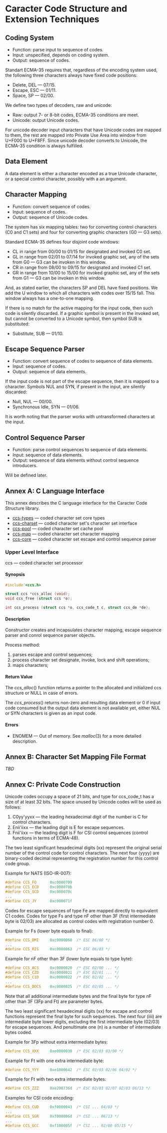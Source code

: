 # Caracter Code Structure and Extension Techniques

## Coding System

*  Function: parse input to sequence of codes.
*  Input: unspecified, depends on coding system.
*  Output: sequence of codes.

Standart ECMA-35 requires that, regardless of the encoding system used,
the following three characters always have fixed code positions:

*  Delete, DEL — 07/15.
*  Escape, ESC — 01/11.
*  Space,  SP  — 02/00.

We define two types of decoders, raw and unicode:

*  Raw: output 7- or 8-bit codes, ECMA-35 conditions are meet.
*  Unicode: output Unicode codes.

For unicode decoder input characters that have Unicode codes are mapped
to them, the rest are mapped into Private Use Area into window from U+F000
to U+F8FF. Since unicode decoder converts to Unicode, the ECMA-35 condition
is always fulfilled.

## Data Element

A data element is either a character encoded as a true Unicode character,
or a special control character, possibly with a an argument.

## Character Mapping

*  Function: convert sequence of codes.
*  Input: sequence of codes.
*  Output: sequence of Unicode codes.

The system has six mapping tables: two for converting control characters
(C0 and C1 sets) and four for converting graphic characters (G0 — G3 sets).

Standard ECMA-35 defines four disjoint code windows:

*  CL in range from 00/00 to 01/15 for designated and invoked C0 set.
*  GL in range from 02/01 to 07/14 for invoked graphic set, any of the sets
   from G0 — G3 can be invoken in this window.
*  CR in range from 08/00 to 09/15 for designated and invoked C1 set.
*  GR in range from 10/00 to 15/00 for invoked graphic set, any of the sets
   from G1 — G3 can be invoken in this window.

And, as stated earlier, the characters SP and DEL have fixed positions.
We add the U window to which all characters with codes over 15/15 fall.
This window always has a one-to-one mapping.

If there is no match for the active mapping for the input code, then such
code is silently discarded. If a graphic symbol is present in the invoked
set, but cannot be converted to a Unicode symbol, then symbol SUB is
substituted:

*  Substitute, SUB — 01/10.

## Escape Sequence Parser

*  Function: convert sequence of codes to sequence of data elements.
*  Input: sequence of codes.
*  Output: sequence of data elements.

If the input code is not part of the escape sequence, then it is mapped
to a character. Symbols NUL and SYN, if present in the input, are silently
discarded:

*  Null, NUL — 00/00.
*  Synchronous Idle, SYN — 01/06.

It is worth noting that the parser works with untransformed characters at
the input.

## Control Sequence Parser

*  Function: parse control sequences to sequence of data elements.
*  Input: sequence of data elements.
*  Output: sequence of data elements without control sequence introducers.

Will be defined later.

## Annex A: C Language Interface

This annex describes the C language interface for the Caracter Code
Structure library.

*  [ccs-types][] — coded character set core types
*  [ccs-charset][] — coded character set's character set interface
*  [ccs-pool][] — coded character set cache pool
*  [ccs-map][] — coded character set character mapping
*  [ccs-core][] — coded character set escape and control sequence parser

[ccs-types]:	doc/ccs-types.md
[ccs-charset]:	doc/ccs-charset.md
[ccs-pool]:	doc/ccs-pool.md
[ccs-map]:	doc/ccs-map.md
[ccs-core]:	doc/ccs-core.md

### Upper Level Interface

ccs — coded character set processor

#### Synopsis

```c
#include <ccs.h>

struct ccs *ccs_alloc (void);
void ccs_free (struct ccs *o);

int ccs_process (struct ccs *o, ccs_code_t c, struct ccs_de *de);
```

#### Description

Constructor creates and incapsulates character mapping, escape sequence
parser and conrol sequence parser objects.

Process method:

1. parses escape and control sequences;
2. process character set designate, invoke, lock and shift operations;
3. maps characters;

#### Return Value

The *ccs\_alloc*() function returns a pointer to the allocated and
initialized ccs structure or NULL in case of errors.

The *ccs\_process*() returns non-zero and resulting data element or 0
if input code consumed but the output data element is not available yet,
either NUL or SYN characters is given as an input code.

#### Errors

*  ENOMEM — Out of memory. See *malloc*(3) for a more detailed description.

## Annex B: Character Set Mapping File Format

*TBD*

## Annex C: Private Code Construction

Unicode codes occupy a space of 21 bits, and type for ccs\_code\_t has
a size of at least 32 bits. The space unused by Unicode codes will be used
as follows:

1. C0yy'yyxx — the leading hexadecimal digit of the number is C for control
   characters.
2. Enii'iixx — the leading digit is E for escape sequences.
3. Fnii'iixx — the leading digit is F for CSI control sequences (control
   functions in terms of ECMA-48).

The two least significant hexadecimal digits (xx) represent the original
serial number of the control code for control characters. The next four
(yyyy) are binary-coded decimal representing the registration number for
this control code group.

Example for NATS (ISO-IR-007):
```c
#define CCS_FO		0xc0000709
#define CCS_ECD		0xc000070b
#define CCS_SCD		0xc000070c
...
#define CCS_JY		0xc000071f
```

Codes for escape sequences of type Fe are mapped directly to equivalent C1
codes. Codes for type Fs and type nF other than 3F (first intermediate byte
is 02/03) are allocated as control codes with registration number 0.

Example for Fs (lower byte equals to final):
```c
#define CCS_DMI		0xc0000060	/* ESC 06/00 */
...
#define CCS_RIS		0xc0000063	/* ESC 06/03 */
```

Example for nF other than 3F (lower byte equals to type byte):
```c
#define CCS_ACS		0xc0000020	/* ESC 02/00 ... */
#define CCS_CZD		0xc0000021	/* ESC 02/01 ... */
#define CCS_C1D		0xc0000022	/* ESC 02/02 ... */
...
#define CCS_DOCS	0xc0000025	/* ESC 02/05 ... */
```

Note that all additional intermediate bytes and the final byte for type nF
other than 3F (3Fp and Ft) are parameter bytes.

The two least significant hexadecimal digits (xx) for escape and control
functions represent the final byte for such sequences. The next four
(iiii) are intermediate byte lower digits, excluding the first intermediate
byte (02/03) for escape sequences. And penultimate one (n) is a number of
intermediate bytes coded.

Example for 3Fp without extra intermediate bytes:
```c
#define CCS_XXX		0xe0000030	/* ESC 02/03 03/00 */
```

Example for Ft with one extra intermediate byte:
```c
#define CCS_YYY		0xe1000642	/* ESC 02/03 02/06 04/02 */
```

Example for Ft with two extra intermediate bytes:
```c
#define CCS_ZZZ		0xe200736d	/* ESC 02/03 02/07 02/03 06/13 */
```

Examples for CSI code encoding:
```c
#define CCS_CUD		0xf0000043	/* CSI ... 04/03 */
...
#define CCS_SGR		0xf000006d	/* CSI ... 06/13 */
...
#define CCS_GCC		0xf100005f	/* CSI ... 02/00 05/15 */
```
